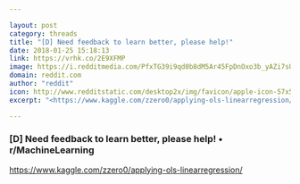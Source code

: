 ```yaml
---

layout: post
category: threads
title: "[D] Need feedback to learn better, please help!"
date: 2018-01-25 15:18:13
link: https://vrhk.co/2E9XFMP
image: https://i.redditmedia.com/PfxTG39i9qd0b8dM5Ar45FpDnOxo3b_yAZi7sU_GQwc.jpg?w=216&s=9aac17904bcfd69ba91853195768e874
domain: reddit.com
author: "reddit"
icon: http://www.redditstatic.com/desktop2x/img/favicon/apple-icon-57x57.png
excerpt: "<https://www.kaggle.com/zzero0/applying-ols-linearregression/>"

---
```


### [D] Need feedback to learn better, please help! • r/MachineLearning

<https://www.kaggle.com/zzero0/applying-ols-linearregression/>